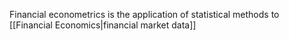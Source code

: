 Financial econometrics is the application of statistical methods to [[Financial Economics|financial market data]]